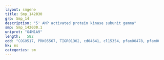 ```yaml
---
layout: smgene
title: Smp_142030
grp: Smp_14
description: "5' AMP activated protein kinase subunit gamma"
smp: Smp_142030.1
uniprot: "G4M1A9"
length:   582
cdd: "COG0517, PRK05567, TIGR01302, cd04641, cl15354, pfam00478, pfam00571, smart00116"
kk: ns
categories: sm
---
```

